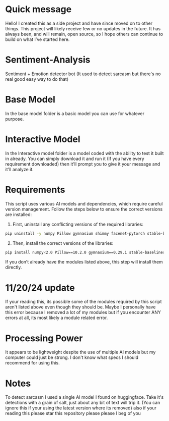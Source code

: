 # Quick message
Hello! I created this as a side project and have since moved on to other things. This project will likely receive few or no updates in the future. It has always been, and will remain, open source, so I hope others can continue to build on what I’ve started here.
# Sentiment-Analysis
Sentiment + Emotion detector bot (It used to detect sarcasm but there's no real good easy way to do that)
# Base Model
In the base model folder is a basic model you can use for whatever purpose.
# Interactive Model
In the Interactive model folder is a model coded with the ability to test it built in already. You can simply download it and run it (If you have every requirement downloaded) then it'll prompt you to give it your message and it'll analyze it.

# Requirements

This script uses various AI models and dependencies, which require careful version management. Follow the steps below to ensure the correct versions are installed:

1. First, uninstall any conflicting versions of the required libraries:

```bash
pip uninstall -y numpy Pillow gymnasium shimmy facenet-pytorch stable-baselines3 torch torchaudio
```

2. Then, install the correct versions of the libraries:

```bash
pip install numpy<2.0 Pillow==10.2.0 gymnasium==0.29.1 stable-baselines3==2.3.2 shimmy==1.0.0 torch==2.2.0 torchaudio==2.2.0 facenet-pytorch==2.6.0
```

If you don’t already have the modules listed above, this step will install them directly.
# 11/20/24 update
If your reading this, its possible some of the modules required by this script aren't listed above even though they should be. Maybe I personally have this error because I removed a lot of my modules but if you encounter ANY errors at all, its most likely a module related error.
# Processing Power
It appears to be lightweight despite the use of multiple AI models but my computer could just be strong. I don't know what specs I should recommend for using this.
# Notes
To detect sarcasm I used a single AI model I found on huggingface. Take it's detections with a grain of salt, just about any bit of text will trip it. (You can ignore this if your using the latest version where its removed) also if your reading this please star this repository please please I beg of you
